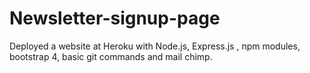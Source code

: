 # Newsletter-signup-page
Deployed a website at Heroku with Node.js, Express.js , npm modules, bootstrap 4, basic git commands and mail chimp.
